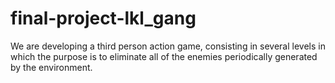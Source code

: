 # final-project-lkl_gang
We are developing a third person action game, consisting in several levels in which the purpose is to eliminate all of the enemies periodically generated by the environment.
